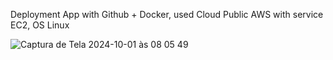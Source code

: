 Deployment App with Github + Docker, used Cloud Public AWS with service EC2, OS Linux 

![Captura de Tela 2024-10-01 às 08 05 49](https://github.com/user-attachments/assets/bce3a8e1-3ab1-4639-b93d-fb39218d1dac)
